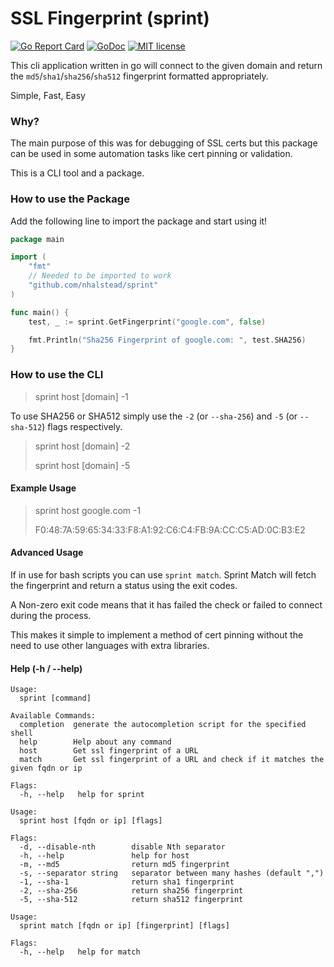 # SSL Fingerprint (sprint)

[![Go Report Card](https://goreportcard.com/badge/github.com/nhalstead/ssl-fingerprint)](https://goreportcard.com/report/github.com/nhalstead/ssl-fingerprint)
[![GoDoc](https://godoc.org/github.com/nhalstead/ssl-fingerprint?status.svg)](https://godoc.org/github.com/nhalstead/ssl-fingerprint)
[![MIT license](https://img.shields.io/badge/license-MIT-brightgreen.svg)](https://opensource.org/licenses/MIT)

This cli application written in go will connect to the given domain and return the `md5`/`sha1`/`sha256`/`sha512` fingerprint formatted appropriately.

Simple, Fast, Easy

### Why?

The main purpose of this was for debugging of SSL certs but this package can be used in some automation tasks like cert pinning or validation.

This is a CLI tool and a package.

### How to use the Package

Add the following line to import the package and start using it!

```go
package main

import (
	"fmt"
	// Needed to be imported to work
	"github.com/nhalstead/sprint"
)

func main() {
	test, _ := sprint.GetFingerprint("google.com", false)

	fmt.Println("Sha256 Fingerprint of google.com: ", test.SHA256)
}
```

### How to use the CLI

> sprint host \[domain\] -1

To use SHA256 or SHA512 simply use the `-2` (or `--sha-256`) and `-5` (or `--sha-512`) flags respectively.

> sprint host \[domain\] -2
>
> sprint host \[domain\] -5

#### Example Usage

> sprint host google.com -1
>
> F0\:48\:7A\:59\:65\:34\:33\:F8\:A1\:92\:C6\:C4\:FB\:9A\:CC\:C5\:AD\:0C\:B3\:E2

#### Advanced Usage

If in use for bash scripts you can use `sprint match`. Sprint Match will fetch the fingerprint and return a status using the exit codes.

A Non-zero exit code means that it has failed the check or failed to connect during the process.

This makes it simple to implement a method of cert pinning without the need to use other languages with extra libraries.

#### Help (-h / --help)

```
Usage:
  sprint [command]

Available Commands:
  completion  generate the autocompletion script for the specified shell
  help        Help about any command
  host        Get ssl fingerprint of a URL
  match       Get ssl fingerprint of a URL and check if it matches the given fqdn or ip

Flags:
  -h, --help   help for sprint
```

```
Usage:
  sprint host [fqdn or ip] [flags]

Flags:
  -d, --disable-nth        disable Nth separator
  -h, --help               help for host
  -m, --md5                return md5 fingerprint
  -s, --separator string   separator between many hashes (default ",")
  -1, --sha-1              return sha1 fingerprint
  -2, --sha-256            return sha256 fingerprint
  -5, --sha-512            return sha512 fingerprint
```

```
Usage:
  sprint match [fqdn or ip] [fingerprint] [flags]

Flags:
  -h, --help   help for match
```
